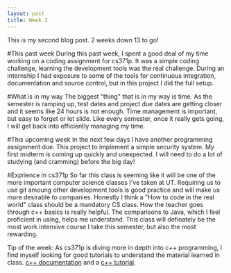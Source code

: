 ```yaml
---
layout: post
title: Week 2
---
```


This is my second blog post. 2 weeks down 13 to go!

#This past week
During this past week, I spent a good deal of my time working on a coding assignment for cs371p. It was a simple coding challenge, learning the development tools was the real challenge.  During an internship I had exposure to some of the tools for continuous integration, documentation and source control, but in this project I did the full setup.  

#What is in my way
The biggest "thing" that is in my way is time. As the semester is ramping up, test dates and project due dates are getting closer and it seems like 24 hours is not enough. Time management is important, but easy to forget or let slide. Like every semester, once it really gets going, I will get back into efficiently managing my time.

#This upcoming week
In the next few days I have another programming assignment due. This project to implement a simple security system. My first midterm is coming up quickly and unexpected. I will need to do a lot of studying (and cramming) before the big day!

#Exprience in cs371p
So far this class is seeming like it will be one of the more important computer science classes I've taken at UT. Requiring us to use git amoung other development tools is good practice and will make us more desirable to companies. Honestly I think a "How to code in the real world" class should be a mandatory CS class. How the teacher goes through c++ basics is really helpful. The comparisons to Java, which I feel proficient in using, helps me understand. This class will definately be the most work intensive course I take this semester, but also the most rewarding.

Tip of the week:
As cs371p is diving more in depth into c++ programming, I find myself looking for good tutorials to understand the material learned in class. [c++ documentation](http://www.cplusplus.com/doc/tutorial/) and a [c++ tutorial](http://www.tutorialspoint.com/cplusplus/).
